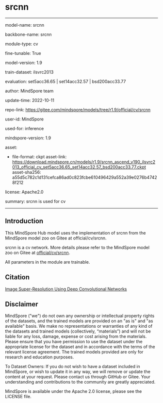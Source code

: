 # srcnn

---

model-name: srcnn

backbone-name: srcnn

module-type: cv

fine-tunable: True

model-version: 1.9

train-dataset: ilsvrc2013

evaluation: set5acc36.65 | set14acc32.57 | bsd200acc33.77

author: MindSpore team

update-time: 2022-10-11

repo-link: <https://gitee.com/mindspore/models/tree/r1.9/official/cv/srcnn>

user-id: MindSpore

used-for: inference

mindspore-version: 1.9

asset:

-
    file-format: ckpt
    asset-link: <https://download.mindspore.cn/models/r1.9/srcnn_ascend_v190_ilsvrc2013_official_cv_set5acc36.65_set14acc32.57_bsd200acc33.77.ckpt>
    asset-sha256: a55d5c782c1d131cefca86ad0c823fcbe610496429a552a39e0276b47428f212

license: Apache2.0

summary: srcnn is used for cv

---

## Introduction

This MindSpore Hub model uses the implementation of srcnn from the MindSpore model zoo on Gitee at official/cv/srcnn.

srcnn is a cv network. More details please refer to the MindSpore model zoo on Gitee at [official/cv/srcnn](https://gitee.com/mindspore/models/blob/r1.9/official/cv/srcnn/README_CN.md).

All parameters in the module are trainable.

## Citation

[Image Super-Resolution Using Deep Convolutional Networks](https://arxiv.org/pdf/1501.00092.pdf)

## Disclaimer

MindSpore ("we") do not own any ownership or intellectual property rights of the datasets, and the trained models are provided on an "as is" and "as available" basis. We make no representations or warranties of any kind of the datasets and trained models (collectively, “materials”) and will not be liable for any loss, damage, expense or cost arising from the materials. Please ensure that you have permission to use the dataset under the appropriate license for the dataset and in accordance with the terms of the relevant license agreement. The trained models provided are only for research and education purposes.

To Dataset Owners: If you do not wish to have a dataset included in MindSpore, or wish to update it in any way, we will remove or update the content at your request. Please contact us through GitHub or Gitee. Your understanding and contributions to the community are greatly appreciated.

MindSpore is available under the Apache 2.0 license, please see the LICENSE file.
